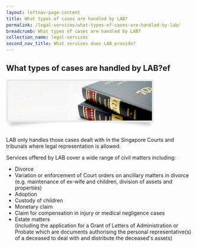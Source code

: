```yaml
---
layout: leftnav-page-content
title: What types of cases are handled by LAB?
permalink: /legal-services/what-types-of-cases-are-handled-by-lab/
breadcrumb: What types of cases are handled by LAB?
collection_name: legal-services
second_nav_title: What services does LAB provide?
---
```


<style>
.image{width:400px; height:141px;}
  
.image img{max-width:100%;}
</style>
What types of cases are handled by LAB?ef
---

<div class="image"><img src="/images/1399988115437.jpg"></div>

LAB only handles those cases dealt with in the Singapore Courts and tribunals where legal representation is allowed.

Services offered by LAB cover a wide range of civil matters including: 

* Divorce
* Variation or enforcement of Court orders on ancillary matters in divorce (e.g. maintenance of ex-wife and children, division of assets and properties)
* Adoption
* Custody of children
* Monetary claim
* Claim for compensation in injury or medical negligence cases
* Estate matters<br>
(including the application for a Grant of Letters of Administration or Probate which are documents authorising the personal representative(s) of a deceased to deal with and distribute the deceased's assets)

